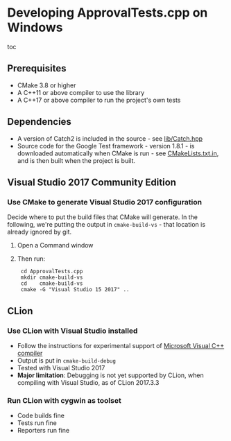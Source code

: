 <a id="top"></a>

# Developing ApprovalTests.cpp on Windows

toc

## Prerequisites

* CMake 3.8 or higher
* A C++11 or above compiler to use the library
* A C++17 or above compiler to run the project's own tests

## Dependencies

* A version of Catch2 is included in the source - see [lib/Catch.hpp](/lib/Catch.hpp)
* Source code for the Google Test framework - version 1.8.1 - is downloaded automatically when CMake is run - see [CMakeLists.txt.in](/CMakeLists.txt.in), and is then built when the project is built.

## Visual Studio 2017 Community Edition

### Use CMake to generate Visual Studio 2017 configuration

Decide where to put the build files that CMake will generate.
In the following, we're putting the output in `cmake-build-vs` - that location is already ignored by git.

1. Open a Command window
2. Then run:

		cd ApprovalTests.cpp
		mkdir cmake-build-vs
		cd    cmake-build-vs
		cmake -G "Visual Studio 15 2017" ..

## CLion

### Use CLion with Visual Studio installed

* Follow the instructions for experimental support of [Microsoft Visual C++ compiler](https://www.jetbrains.com/help/clion/quick-tutorial-on-configuring-clion-on-windows.html)
* Output is put in `cmake-build-debug`
* Tested with Visual Studio 2017
* **Major limitation**: Debugging is not yet supported by CLion, when compiling with Visual Studio, as of CLion 2017.3.3

### Run CLion with cygwin as toolset

* Code builds fine
* Tests run fine
* Reporters run fine

